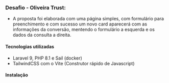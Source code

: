 ### Desafio - Oliveira Trust:

-   A proposta foi elaborada com uma página simples, com formulário para preenchimento e com sucesso um novo card aparecerá
    com as informações da conversão, mentendo o formulário a esquerda e os dados da consulta a direita.

#### Tecnologias utilizadas

-   Laravel 9, PHP 8.1 e Sail (docker)
-   TailwindCSS com o Vite (Construtor rápido de Javascript)

#### Instalação
